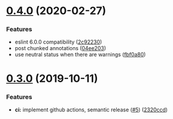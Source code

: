 # [0.4.0](https://github.com/Neovici/github-actions-eslint-annotator/compare/v0.3.0...v0.4.0) (2020-02-27)


### Features

* eslint 6.0.0 compatibility ([2c92230](https://github.com/Neovici/github-actions-eslint-annotator/commit/2c92230bba105149f7a86346232af60c73a2439f))
* post chunked annotations ([04ee203](https://github.com/Neovici/github-actions-eslint-annotator/commit/04ee2037ba59253e990f0024315efeeb59c28643))
* use neutral status when there are warnings ([fbf0a80](https://github.com/Neovici/github-actions-eslint-annotator/commit/fbf0a803ceed2fe615b02000b36722722c820b37))

# [0.3.0](https://github.com/Neovici/github-actions-eslint-annotator/compare/v0.2.0...v0.3.0) (2019-10-11)


### Features

* **ci:** implement github actions, semantic release ([#5](https://github.com/Neovici/github-actions-eslint-annotator/issues/5)) ([2320ccd](https://github.com/Neovici/github-actions-eslint-annotator/commit/2320ccd6ad888c0c5af832f8c152fc1cd5f79336))
